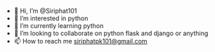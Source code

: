 - 👋 Hi, I’m @Siriphat101
- 👀 I’m interested in python 
- 🌱 I’m currently learning python 
- 💞️ I’m looking to collaborate on python flask and django or anything 
- 📫 How to reach me siriphatpk101@gmail.com

<!---
Siriphat101/Siriphat101 is a ✨ special ✨ repository because its `README.md` (this file) appears on your GitHub profile.
You can click the Preview link to take a look at your changes.
--->
